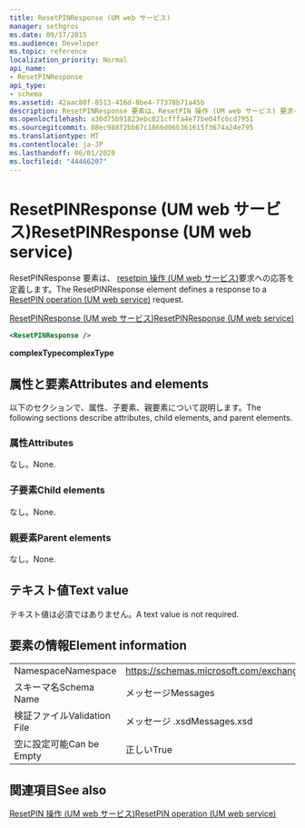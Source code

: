 ```yaml
---
title: ResetPINResponse (UM web サービス)
manager: sethgros
ms.date: 09/17/2015
ms.audience: Developer
ms.topic: reference
localization_priority: Normal
api_name:
- ResetPINResponse
api_type:
- schema
ms.assetid: 42aac88f-8513-416d-8be4-77378b71a45b
description: ResetPINResponse 要素は、ResetPIN 操作 (UM web サービス) 要求への応答を定義します。
ms.openlocfilehash: a30d75b91823ebc021cfffa4e77be04fc6cd7951
ms.sourcegitcommit: 88ec988f2bb67c1866d06b361615f3674a24e795
ms.translationtype: MT
ms.contentlocale: ja-JP
ms.lasthandoff: 06/01/2020
ms.locfileid: "44466207"
---
```

# <a name="resetpinresponse-um-web-service"></a><span data-ttu-id="7b7d5-103">ResetPINResponse (UM web サービス)</span><span class="sxs-lookup"><span data-stu-id="7b7d5-103">ResetPINResponse (UM web service)</span></span>

<span data-ttu-id="7b7d5-104">ResetPINResponse 要素は、 [resetpin 操作 (UM web サービス)](resetpin-operation-um-web-service.md)要求への応答を定義します。</span><span class="sxs-lookup"><span data-stu-id="7b7d5-104">The ResetPINResponse element defines a response to a [ResetPIN operation (UM web service)](resetpin-operation-um-web-service.md) request.</span></span> 
  
[<span data-ttu-id="7b7d5-105">ResetPINResponse (UM web サービス)</span><span class="sxs-lookup"><span data-stu-id="7b7d5-105">ResetPINResponse (UM web service)</span></span>](resetpinresponse-um-web-service.md)
  
```xml
<ResetPINResponse />
```

 <span data-ttu-id="7b7d5-106">**complexType**</span><span class="sxs-lookup"><span data-stu-id="7b7d5-106">**complexType**</span></span>
## <a name="attributes-and-elements"></a><span data-ttu-id="7b7d5-107">属性と要素</span><span class="sxs-lookup"><span data-stu-id="7b7d5-107">Attributes and elements</span></span>

<span data-ttu-id="7b7d5-108">以下のセクションで、属性、子要素、親要素について説明します。</span><span class="sxs-lookup"><span data-stu-id="7b7d5-108">The following sections describe attributes, child elements, and parent elements.</span></span>
  
### <a name="attributes"></a><span data-ttu-id="7b7d5-109">属性</span><span class="sxs-lookup"><span data-stu-id="7b7d5-109">Attributes</span></span>

<span data-ttu-id="7b7d5-110">なし。</span><span class="sxs-lookup"><span data-stu-id="7b7d5-110">None.</span></span>
  
### <a name="child-elements"></a><span data-ttu-id="7b7d5-111">子要素</span><span class="sxs-lookup"><span data-stu-id="7b7d5-111">Child elements</span></span>

<span data-ttu-id="7b7d5-112">なし。</span><span class="sxs-lookup"><span data-stu-id="7b7d5-112">None.</span></span>
  
### <a name="parent-elements"></a><span data-ttu-id="7b7d5-113">親要素</span><span class="sxs-lookup"><span data-stu-id="7b7d5-113">Parent elements</span></span>

<span data-ttu-id="7b7d5-114">なし。</span><span class="sxs-lookup"><span data-stu-id="7b7d5-114">None.</span></span>
  
## <a name="text-value"></a><span data-ttu-id="7b7d5-115">テキスト値</span><span class="sxs-lookup"><span data-stu-id="7b7d5-115">Text value</span></span>

<span data-ttu-id="7b7d5-116">テキスト値は必須ではありません。</span><span class="sxs-lookup"><span data-stu-id="7b7d5-116">A text value is not required.</span></span>
  
## <a name="element-information"></a><span data-ttu-id="7b7d5-117">要素の情報</span><span class="sxs-lookup"><span data-stu-id="7b7d5-117">Element information</span></span>

|||
|:-----|:-----|
|<span data-ttu-id="7b7d5-118">Namespace</span><span class="sxs-lookup"><span data-stu-id="7b7d5-118">Namespace</span></span>  <br/> |https://schemas.microsoft.com/exchange/services/2006/messages  <br/> |
|<span data-ttu-id="7b7d5-119">スキーマ名</span><span class="sxs-lookup"><span data-stu-id="7b7d5-119">Schema Name</span></span>  <br/> |<span data-ttu-id="7b7d5-120">メッセージ</span><span class="sxs-lookup"><span data-stu-id="7b7d5-120">Messages</span></span>  <br/> |
|<span data-ttu-id="7b7d5-121">検証ファイル</span><span class="sxs-lookup"><span data-stu-id="7b7d5-121">Validation File</span></span>  <br/> |<span data-ttu-id="7b7d5-122">メッセージ .xsd</span><span class="sxs-lookup"><span data-stu-id="7b7d5-122">Messages.xsd</span></span>  <br/> |
|<span data-ttu-id="7b7d5-123">空に設定可能</span><span class="sxs-lookup"><span data-stu-id="7b7d5-123">Can be Empty</span></span>  <br/> |<span data-ttu-id="7b7d5-124">正しい</span><span class="sxs-lookup"><span data-stu-id="7b7d5-124">True</span></span>  <br/> |
   
## <a name="see-also"></a><span data-ttu-id="7b7d5-125">関連項目</span><span class="sxs-lookup"><span data-stu-id="7b7d5-125">See also</span></span>



[<span data-ttu-id="7b7d5-126">ResetPIN 操作 (UM web サービス)</span><span class="sxs-lookup"><span data-stu-id="7b7d5-126">ResetPIN operation (UM web service)</span></span>](resetpin-operation-um-web-service.md)

